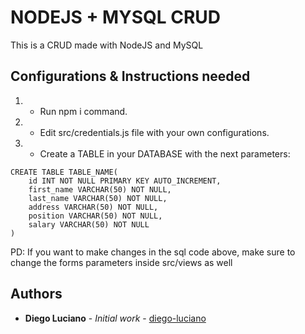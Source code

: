 # NODEJS + MYSQL CRUD

This is a CRUD made with NodeJS and MySQL

## Configurations & Instructions needed
1. - Run npm i command.
2. - Edit src/credentials.js file with your own configurations.
3. - Create a TABLE in your DATABASE with the next parameters:
```
CREATE TABLE TABLE_NAME(
    id INT NOT NULL PRIMARY KEY AUTO_INCREMENT,
    first_name VARCHAR(50) NOT NULL,
    last_name VARCHAR(50) NOT NULL,
    address VARCHAR(50) NOT NULL,
    position VARCHAR(50) NOT NULL,
    salary VARCHAR(50) NOT NULL
)
```
PD: If you want to make changes in the sql code above, make sure to change the forms parameters inside src/views as well

## Authors

* **Diego Luciano** - *Initial work* - [diego-luciano](https://github.com/diego-luciano)

